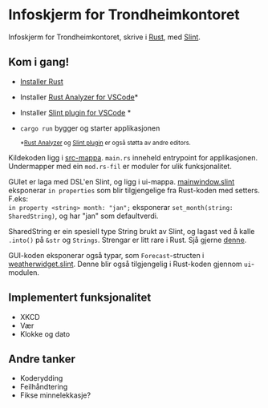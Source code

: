 # Infoskjerm for Trondheimkontoret

Infoskjerm for Trondheimkontoret, skrive i [Rust](https://www.rust-lang.org/), med [Slint](https://slint.dev/).

## Kom i gang!
* [Installer Rust](https://www.rust-lang.org/tools/install)
* Installer [Rust Analyzer for VSCode](https://code.visualstudio.com/docs/languages/rust)*
* Installer [Slint plugin for VSCode](https://marketplace.visualstudio.com/items?itemName=Slint.slint) *
* `cargo run` bygger og starter applikasjonen

    <sub>*[Rust Analyzer](https://rust-analyzer.github.io/manual.html) og [Slint plugin](https://slint.dev/get-started#integrate-with-ides) er også støtta av andre editors.</sub>

Kildekoden ligg i [src-mappa](./src). `main.rs` inneheld entrypoint for applikasjonen. Undermapper med ein `mod.rs-fil` er moduler for ulik funksjonalitet.


GUIet er laga med DSL'en Slint, og ligg i ui-mappa. [mainwindow.slint](./ui/mainwindow.slint) eksponerar `in properties` som blir tilgjengelige fra Rust-koden med setters.   F.eks:  
`in property <string> month: "jan";` eksponerar `set_month(string: SharedString)`, og har "jan" som defaultverdi.

SharedString er ein spesiell type String brukt av Slint, og lagast ved å kalle `.into()` på `&str` og `Strings`. Strengar er litt rare i Rust. Sjå gjerne [denne](https://doc.rust-lang.org/rust-by-example/std/str.html).

GUI-koden eksponerar også typar, som `Forecast`-structen i [weatherwidget.slint](./ui/weatherwidget.slint). Denne blir også tilgjengelig i Rust-koden gjennom `ui`-modulen.



## Implementert funksjonalitet
* XKCD
* Vær
* Klokke og dato

## Andre tanker
* Koderydding
* Feilhåndtering
* Fikse minnelekkasje?
